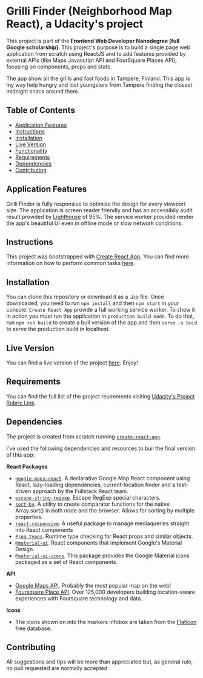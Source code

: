 # Grilli Finder (Neighborhood Map React), a Udacity's project

This project is part of the __Frontend Web Developer Nanodegree (full Google scholarship)__. This project's purpose is to build a single page web application from scratch using ReactJS and to add features provided by external APIs (like Maps Javascript API and FourSquare Places APi), focusing on components, props and state.

The app show all the grills and fast foods in Tampere, Finland. This app is my way help hungry and lost youngsters from Tampere finding the closest midnight snack around them.

## Table of Contents

* [Application Features](#application)
* [Instructions](#instructions)
* [Installation](#installation)
* [Live Version](#live)
* [Functionality](#functionality)
* [Requirements](#requirements)
* [Dependencies](#dependencies)
* [Contributing](#contributing)

## Application Features

Grilli Finder is fully responsive to optimize the design for every viewport size. The application is screen reader friendly and has an accessibily audit result provided by [Lighthouse](https://developers.google.com/web/tools/lighthouse/) of 95%. The service worker provided render the app's beautiful UI even in offline mode or slow network conditions.

## Instructions

This project was bootstrapped with [Create React App](https://github.com/facebookincubator/create-react-app). You can find more information on how to perform common tasks [here](https://github.com/facebookincubator/create-react-app/blob/master/packages/react-scripts/template/README.md).

## Installation

You can clone this repository or download it as a .zip file.
Once downloaded, you need to run `npm install` and then `npm start` in your console.
`Create React App` provide a full working service worker. To show it in action you must run the application in `production build mode`. To do that, run `npm run build` to create a buil version of the app and then `serve -s buid` to serve the production build in localhost.

## Live Version

You can find a live version of the project [here](https://ivanteso.github.io/grilli-finder-neighborhood-map/). Enjoy!

## Requirements

You can find the full list of the project reuirements visiting [Udacity's Project Rubric Link](https://review.udacity.com/#!/rubrics/1351/view).

## Dependencies

The project is created from scratch running [`create-react-app`](https://github.com/facebook/create-react-app).

I've used the following dependencies and resources to buil the final version of this app:

__React Packages__
- [`google-maps-react`](https://www.npmjs.com/package/google-maps-react). A declarative Google Map React component using React, lazy-loading dependencies, current-location finder and a test-driven approach by the Fullstack React team.
- [`escape-string-regexp`](https://www.npmjs.com/package/escape-string-regexp). Escape RegExp special characters.
- [`sort-by`](https://www.npmjs.com/package/sort-by). A utility to create comparator functions for the native Array.sort() in both node and the browser. Allows for sorting by multiple properties.
- [`react-responsive`](https://www.npmjs.com/package/react-responsive). A useful package to manage mediaqueries straight into React components
- [`Prop Types`](https://www.npmjs.com/package/prop-types). Runtime type checking for React props and similar objects.
- [`@material-ui`](https://material-ui.com/). React components that implement Google's Material Design.
- [`@material-ui-icons`](https://www.npmjs.com/package/@material-ui/icons). This package provides the Google Material icons packaged as a set of React components.

__API__
- [Google Maps API](https://cloud.google.com/maps-platform/). Probably the most popular map on the web!
- [Foursquare Place API](https://developer.foursquare.com/). Over 125,000 developers building location-aware experiences with Foursquare technology and data.

__Icons__
- The icons shown on into the markers infobox are taken from the [Flaticon](https://www.flaticon.com/) free database.

## Contributing

All suggestions and tips will be more than appreciated but, as general rule, no pull requested are normally accepted.
